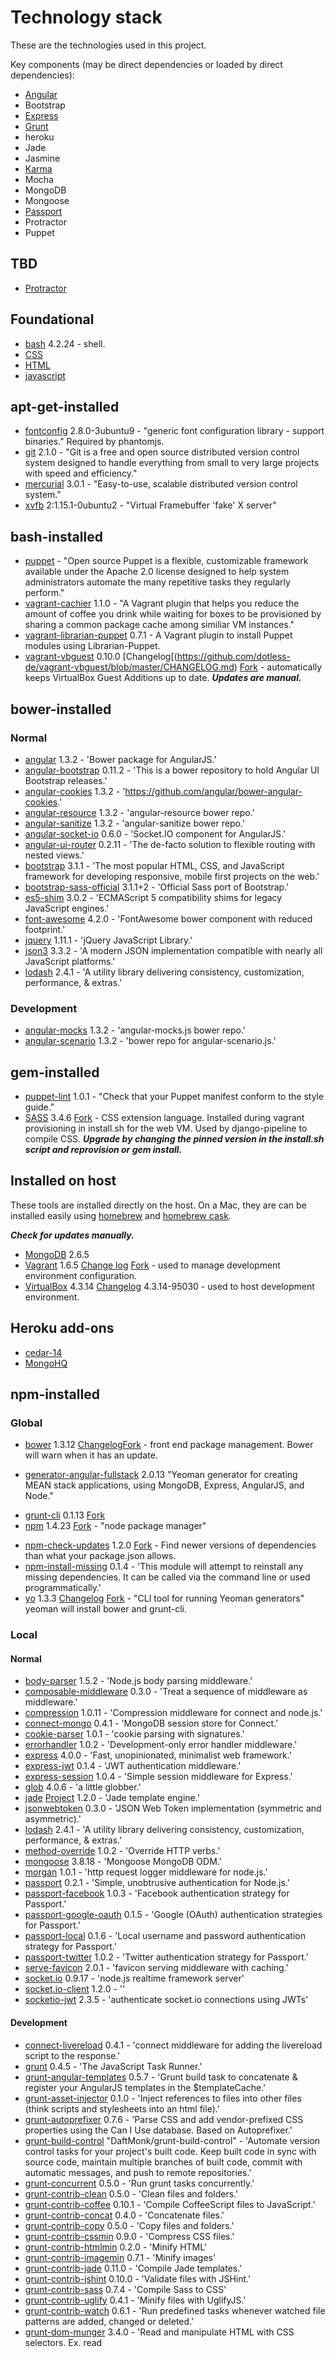 # Technology stack

These are the technologies used in this project.

Key components (may be direct dependencies or loaded by direct dependencies):

- [Angular](https://angularjs.org/)
- Bootstrap
- [Express](http://expressjs.com/)
- [Grunt](http://gruntjs.com/)
- heroku
- Jade
- Jasmine
- [Karma](http://karma-runner.github.io/0.12/index.html)
- Mocha
- MongoDB
- Mongoose
- [Passport](http://passportjs.org/)
- Protractor
- Puppet

## TBD

- [Protractor](http://angular.github.io/protractor/#/)

## Foundational

- [bash](http://www.gnu.org/software/bash/manual/bashref.html) 4.2.24 - shell.
- [CSS]()
- [HTML]()
- [javascript]()

## apt-get-installed

- [fontconfig](http://packages.ubuntu.com/precise/fontconfig) 2.8.0-3ubuntu9 - "generic font configuration library - support binaries."  Required by phantomjs.
- [git](http://git-scm.com/) 2.1.0 - "Git is a free and open source distributed version control system designed to handle everything from small to very large projects with speed and efficiency." 
- [mercurial](http://mercurial.selenic.com/) 3.0.1 - "Easy-to-use, scalable distributed version control system."
- [xvfb](http://packages.ubuntu.com/trusty/xvfb) 2:1.15.1-0ubuntu2 - "Virtual Framebuffer 'fake' X server"

## bash-installed

- [puppet](http://puppetlabs.com/) - "Open source Puppet is a flexible, customizable framework available under the Apache 2.0 license designed to help system administrators automate the many repetitive tasks they regularly perform."
- [vagrant-cachier](https://github.com/fgrehm/vagrant-cachier/) 1.1.0 - "A Vagrant plugin that helps you reduce the amount of coffee you drink while waiting for boxes to be provisioned by sharing a common package cache among similiar VM instances."
- [vagrant-librarian-puppet](https://github.com/mhahn/vagrant-librarian-puppet) 0.7.1 - A Vagrant plugin to install Puppet modules using Librarian-Puppet.
- [vagrant-vbguest](https://github.com/dotless-de/vagrant-vbguest) 0.10.0 [Changelog[(https://github.com/dotless-de/vagrant-vbguest/blob/master/CHANGELOG.md) [Fork](https://github.com/EATechnologies/vagrant-vbguest) - automatically keeps VirtualBox Guest Additions up to date.  ***Updates are manual.***

## bower-installed

### Normal

* [angular](https://github.com/angular/bower-angular) 1.3.2 - 'Bower package for AngularJS.'
* [angular-bootstrap](https://github.com/angular-ui/bootstrap-bower) 0.11.2 - 'This is a bower repository to hold Angular UI Bootstrap releases.'
* [angular-cookies](https://github.com/angular/bower-angular-cookies) 1.3.2 - 'https://github.com/angular/bower-angular-cookies.'
* [angular-resource](https://github.com/angular/bower-angular-resource) 1.3.2 - 'angular-resource bower repo.'
* [angular-sanitize](https://github.com/angular/bower-angular-sanitize) 1.3.2 - 'angular-sanitize bower repo.'
* [angular-socket-io](https://github.com/btford/angular-socket-io) 0.6.0 - 'Socket.IO component for AngularJS.'
* [angular-ui-router](https://github.com/angular-ui/ui-router) 0.2.11 - 'The de-facto solution to flexible routing with nested views.'
* [bootstrap](https://github.com/twbs/bootstrap) 3.1.1 - 'The most popular HTML, CSS, and JavaScript framework for developing responsive, mobile first projects on the web.'
* [bootstrap-sass-official](https://github.com/twbs/bootstrap-sass) 3.1.1+2 - 'Official Sass port of Bootstrap.'
* [es5-shim](https://github.com/es-shims/es5-shim) 3.0.2 - 'ECMAScript 5 compatibility shims for legacy JavaScript engines.'
* [font-awesome](https://github.com/interval-braining/font-awesome-bower) 4.2.0 - 'FontAwesome bower component with reduced footprint.'
* [jquery](https://github.com/jquery/jquery) 1.11.1 - 'jQuery JavaScript Library.'
* [json3](https://github.com/bestiejs/json3) 3.3.2 - 'A modern JSON implementation compatible with nearly all JavaScript platforms.'
* [lodash](https://github.com/lodash/lodash) 2.4.1 - 'A utility library delivering consistency, customization, performance, & extras.'

### Development

* [angular-mocks](https://github.com/angular/bower-angular-mocks) 1.3.2 - 'angular-mocks.js bower repo.'
* [angular-scenario](https://github.com/angular/bower-angular-scenario) 1.3.2 - 'bower repo for angular-scenario.js.'

## gem-installed

- [puppet-lint](http://puppet-lint.com/) 1.0.1 - "Check that your Puppet manifest conform to the style guide."
- [SASS](https://rubygems.org/gems/sass) 3.4.6 [Fork](https://github.com/EATechnologies/sass) - CSS extension language.  Installed during vagrant provisioning in install.sh for the web VM.  Used by django-pipeline to compile CSS.  ***Upgrade by changing the pinned version in the install.sh script and reprovision or gem install.***

## Installed on host

These tools are installed directly on the host.  On a Mac, they are can be installed easily using [homebrew](http://brew.sh/) and [homebrew cask](http://caskroom.io/).

***Check for updates manually.***

- [MongoDB](http://www.mongodb.org/) 2.6.5
- [Vagrant](https://www.vagrantup.com/) 1.6.5 [Change log](https://github.com/mitchellh/vagrant/blob/master/CHANGELOG.md) [Fork](https://github.com/EATechnologies/vagrant) - used to manage development environment configuration.
- [VirtualBox](https://www.virtualbox.org/) 4.3.14 [Changelog](https://www.virtualbox.org/wiki/Changelog) 4.3.14-95030 - used to host development environment.

## Heroku add-ons

- [cedar-14]()
- [MongoHQ](https://addons.heroku.com/mongohq)

## npm-installed

### Global

- [bower](https://www.npmjs.org/package/bower) 1.3.12 [Changelog](https://github.com/bower/bower/blob/master/CHANGELOG.md)[Fork](https://www.virtualbox.org/) - front end package management.  Bower will warn when it has an update.
* [generator-angular-fullstack](https://www.npmjs.org/package/generator-angular-fullstack) 2.0.13 "Yeoman generator for creating MEAN stack applications, using MongoDB, Express, AngularJS, and Node."
- [grunt-cli](https://github.com/gruntjs/grunt-cli) 0.1.13 [Fork](https://github.com/EATechnologies/grunt-cli) 
- [npm](https://npmjs.org/doc/) 1.4.23 [Fork](https://github.com/EATechnologies/npm) - "node package manager"
* [npm-check-updates](https://www.npmjs.org/package/npm-check-updates) 1.2.0 [Fork](https://github.com/EATechnologies/npm-check-updates) - Find newer versions of dependencies than what your package.json allows.
* [npm-install-missing](https://www.npmjs.org/package/npm-install-missing) 0.1.4 - 'This module will attempt to reinstall any missing dependencies. It can be called via the command line or used programmatically.'
* [yo](http://yeoman.io/) 1.3.3 [Changelog](https://github.com/yeoman/yo/releases) [Fork](https://github.com/EATechnologies/yo) - "CLI tool for running Yeoman generators"  yeoman will install bower and grunt-cli.

### Local

#### Normal

* [body-parser](https://www.npmjs.org/package/body-parser) 1.5.2 - 'Node.js body parsing middleware.'
* [composable-middleware](https://www.npmjs.org/package/composable-middleware) 0.3.0 - 'Treat a sequence of middleware as middleware.'
* [compression](https://www.npmjs.org/package/compression) 1.0.11 - 'Compression middleware for connect and node.js.'
* [connect-mongo](https://www.npmjs.org/package/connect-mongo) 0.4.1 - 'MongoDB session store for Connect.'
* [cookie-parser](https://www.npmjs.org/package/cookie-parser) 1.0.1 - 'cookie parsing with signatures.'
* [errorhandler](https://www.npmjs.org/package/errorhandler) 1.0.2 - 'Development-only error handler middleware.'
* [express](https://www.npmjs.org/package/express) 4.0.0 - 'Fast, unopinionated, minimalist web framework.'
* [express-jwt](https://www.npmjs.org/package/express-jwt) 0.1.4 - 'JWT authentication middleware.'
* [express-session](https://www.npmjs.org/package/express-session) 1.0.4 - 'Simple session middleware for Express.'
* [glob](https://www.npmjs.org/package/glob) 4.0.6 - 'a little globber.'
* [jade](https://www.npmjs.org/package/jade) [Project](http://jade-lang.com/) 1.2.0 - 'Jade template engine.'
* [jsonwebtoken](https://www.npmjs.org/package/jsonwebtoken) 0.3.0 - 'JSON Web Token implementation (symmetric and asymmetric).'
* [lodash](https://www.npmjs.org/package/lodash) 2.4.1 - 'A utility library delivering consistency, customization, performance, & extras.'
* [method-override](https://www.npmjs.org/package/method-override) 1.0.2 - 'Override HTTP verbs.'
* [mongoose](https://www.npmjs.org/package/mongoose) 3.8.18 - 'Mongoose MongoDB ODM.'
* [morgan](https://www.npmjs.org/package/morgan) 1.0.1 - 'http request logger middleware for node.js.'
* [passport](https://www.npmjs.org/package/passport) 0.2.1 - 'Simple, unobtrusive authentication for Node.js.'
* [passport-facebook](https://www.npmjs.org/package/passport-facebook) 1.0.3 - 'Facebook authentication strategy for Passport.'
* [passport-google-oauth](https://www.npmjs.org/package/passport-google-oauth) 0.1.5 - 'Google (OAuth) authentication strategies for Passport.'
* [passport-local](https://www.npmjs.org/package/passport-local) 0.1.6 - 'Local username and password authentication strategy for Passport.'
* [passport-twitter](https://www.npmjs.org/package/passport-twitter) 1.0.2 - 'Twitter authentication strategy for Passport.'
* [serve-favicon](https://www.npmjs.org/package/serve-favicon) 2.0.1 - 'favicon serving middleware with caching.'
* [socket.io](https://www.npmjs.org/package/socket.io) 0.9.17 - 'node.js realtime framework server'
* [socket.io-client](https://www.npmjs.org/package/socket.io-client) 1.2.0 - ''
* [socketio-jwt](https://www.npmjs.org/package/socketio-jwt) 2.3.5 - 'authenticate socket.io connections using JWTs'

#### Development

* [connect-livereload](https://www.npmjs.org/package/connect-livereload) 0.4.1 - 'connect middleware for adding the livereload script to the response.'
* [grunt](https://www.npmjs.org/package/grunt) 0.4.5 - 'The JavaScript Task Runner.'
* [grunt-angular-templates](https://www.npmjs.org/package/grunt-angular-templates) 0.5.7 - 'Grunt build task to concatenate & register your AngularJS templates in the $templateCache.'
* [grunt-asset-injector](https://www.npmjs.org/package/grunt-asset-injector) 0.1.0 - 'Inject references to files into other files (think scripts and stylesheets into an html file).'
* [grunt-autoprefixer](https://www.npmjs.org/package/grunt-autoprefixer) 0.7.6 - 'Parse CSS and add vendor-prefixed CSS properties using the Can I Use database. Based on Autoprefixer.'
* [grunt-build-control](https://www.npmjs.org/package/grunt-build-control) "DaftMonk/grunt-build-control" - 'Automate version control tasks for your project's built code. Keep built code in sync with source code, maintain multiple branches of built code, commit with automatic messages, and push to remote repositories.'
* [grunt-concurrent](https://www.npmjs.org/package/grunt-concurrent) 0.5.0 - 'Run grunt tasks concurrently.'
* [grunt-contrib-clean](https://www.npmjs.org/package/grunt-contrib-clean) 0.5.0 - 'Clean files and folders.'
* [grunt-contrib-coffee](https://www.npmjs.org/package/grunt-contrib-coffee) 0.10.1 - 'Compile CoffeeScript files to JavaScript.'
* [grunt-contrib-concat](https://www.npmjs.org/package/grunt-contrib-concat) 0.4.0 - 'Concatenate files.'
* [grunt-contrib-copy](https://www.npmjs.org/package/grunt-contrib-copy) 0.5.0 - 'Copy files and folders.'
* [grunt-contrib-cssmin](https://www.npmjs.org/package/grunt-contrib-cssmin) 0.9.0 - 'Compress CSS files.'
* [grunt-contrib-htmlmin](https://www.npmjs.org/package/grunt-contrib-htmlmin) 0.2.0 - 'Minify HTML'
* [grunt-contrib-imagemin](https://www.npmjs.org/package/grunt-contrib-imagemin) 0.7.1 - 'Minify images'
* [grunt-contrib-jade](https://www.npmjs.org/package/grunt-contrib-jade) 0.11.0 - 'Compile Jade templates.'
* [grunt-contrib-jshint](https://www.npmjs.org/package/grunt-contrib-jshint) 0.10.0 - 'Validate files with JSHint.'
* [grunt-contrib-sass](https://www.npmjs.org/package/grunt-contrib-sass) 0.7.4 - 'Compile Sass to CSS'
* [grunt-contrib-uglify](https://www.npmjs.org/package/grunt-contrib-uglify) 0.4.1 - 'Minify files with UglifyJS.'
* [grunt-contrib-watch](https://www.npmjs.org/package/grunt-contrib-watch) 0.6.1 - 'Run predefined tasks whenever watched file patterns are added, changed or deleted.'
* [grunt-dom-munger](https://www.npmjs.org/package/grunt-dom-munger) 3.4.0 - 'Read and manipulate HTML with CSS selectors. Ex. read <script> tags from your html. Remove nodes, add nodes, and more.'
- [grunt-env](https://www.npmjs.org/package/grunt-env) 0.4.2 - 'Specify an ENV configuration for future tasks in the chain'
* [grunt-express-server](https://www.npmjs.org/package/grunt-express-server) 0.4.19 - 'Grunt task for running an Express Server that works great with LiveReload + Watch/Regarde'
* [grunt-google-cdn](https://www.npmjs.org/package/grunt-google-cdn) 0.4.3 - 'Grunt task for replacing refs to resources on the Google CDN'
* [grunt-karma](https://www.npmjs.org/package/grunt-karma) 0.8.3 - 'grunt plugin for karma test runner'
* [grunt-mocha-test](https://www.npmjs.org/package/grunt-mocha-test) 0.10.2 - 'A grunt task for running server side mocha tests'
* [grunt-newer](https://www.npmjs.org/package/grunt-newer) 0.7.0 - 'Run Grunt tasks with only those source files modified since the last successful run.'
* [grunt-ng-annotate](https://www.npmjs.org/package/grunt-ng-annotate) 0.2.3 - 'Add, remove and rebuild AngularJS dependency injection annotations.'
* [grunt-node-inspector](https://www.npmjs.org/package/grunt-node-inspector) 0.1.5 - 'Run node-inspector with the rest of your workflow to debug node.js'
* [grunt-nodemon](https://www.npmjs.org/package/grunt-nodemon) 0.2.1 - 'Grunt task to run a nodemon monitor of your node.js server'
* [grunt-open](https://www.npmjs.org/package/grunt-open) 0.2.3 - 'Open urls and files from a grunt task'
* [grunt-protractor-runner](https://www.npmjs.org/package/grunt-protractor-runner) 1.1.4 - 'A Grunt plugin for running protractor runner.'
* [grunt-rev](https://www.npmjs.org/package/grunt-rev) 0.1.0 - 'Static file asset revisioning through content hashing'
* [grunt-svgmin](https://www.npmjs.org/package/grunt-svgmin) 0.4.0 - 'Minify SVG'
* [grunt-usemin](https://www.npmjs.org/package/grunt-usemin) 2.1.1 - 'Replaces references to non-optimized scripts or stylesheets into a set of HTML files (or any templates/views).'
* [grunt-wiredep](https://www.npmjs.org/package/grunt-wiredep) 1.8.0 - 'Inject your Bower dependencies right into your HTML from Grunt.'
* [jit-grunt](https://www.npmjs.org/package/jit-grunt) 0.5.0 - 'JIT plugin loader for Grunt.'
* [jshint-stylish](https://www.npmjs.org/package/jshint-stylish) 0.1.5 - 'Stylish reporter for JSHint'
* [karma](https://www.npmjs.org/package/karma) 0.12.28 - 'Spectacular Test Runner for JavaScript.'
* [karma-chrome-launcher](https://www.npmjs.org/package/karma-chrome-launcher) 0.1.5 - 'A Karma plugin. Launcher for Chrome and Chrome Canary.'
* [karma-coffee-preprocessor](https://www.npmjs.org/package/karma-coffee-preprocessor) 0.2.1 - 'A Karma plugin. Compile coffee script on the fly.'
* [karma-firefox-launcher](https://www.npmjs.org/package/karma-firefox-launcher) 0.1.3 - 'A Karma plugin. Launcher for Firefox.'
* [karma-html2js-preprocessor](https://www.npmjs.org/package/karma-html2js-preprocessor) 0.1.2 - 'A Karma plugin. Convert HTML files into JS strings to serve them in a script tag.'
* [karma-jade-preprocessor](https://www.npmjs.org/package/karma-jade-preprocessor) 0.0.11 - 'A Karma plugin. Compile jade template on the fly.'
* [karma-jasmine](https://www.npmjs.org/package/karma-jasmine) 0.1.5 - 'A Karma plugin - adapter for Jasmine testing framework.'
* [karma-ng-html2js-preprocessor](https://www.npmjs.org/package/karma-ng-html2js-preprocessor) 0.1.2 - 'A Karma plugin. Compile AngularJS templates to JavaScript on the fly.'
* [karma-ng-jade2js-preprocessor](https://www.npmjs.org/package/karma-ng-jade2js-preprocessor) 0.1.5 - 'A Karma plugin. Compile Jade AngularJS templates to JavaScript on the fly.'
* [karma-ng-scenario](https://www.npmjs.org/package/karma-ng-scenario) 0.1.0 - 'A Karma plugin. Adapter for Angular's Scenario Runner.'
* [karma-phantomjs-launcher](https://www.npmjs.org/package/karma-phantomjs-launcher-nonet) 0.1.4 - 'Fork of karma-phantomjs-launcher - it never downloads phantomjs from the internet.'
* [karma-requirejs](https://www.npmjs.org/package/karma-requirejs) 0.2.2 - 'A Karma plugin. Adapter for RequireJS framework.'
* [karma-script-launcher](https://www.npmjs.org/package/karma-script-launcher) 0.1.0 - 'A Karma plugin. Launcher for shell scripts.'
* [open](https://www.npmjs.org/package/open) 0.0.5 - 'open a file or url in the user's preferred application'
* [requirejs](https://www.npmjs.org/search?q=requirejs) 2.1.15 - 'Node adapter for RequireJS, for loading AMD modules. Includes RequireJS optimizer'
* [should](https://www.npmjs.org/package/should) 3.3.2 - 'test framework agnostic BDD-style assertions'
* [supertest](https://www.npmjs.org/package/supertest) 0.11.0 - 'Super-agent driven library for testing HTTP servers'
* [time-grunt](https://www.npmjs.org/package/time-grunt) 0.3.2 - 'Display the elapsed execution time of grunt tasks'

## Puppet modules

- [puppetlabs-apt](https://forge.puppetlabs.com/puppetlabs/apt) 1.6.0 - "The APT module provides a simple interface for managing APT source, key, and definitions with Puppet."
- [puppetlabs-stdlib](https://forge.puppetlabs.com/puppetlabs/stdlib) 4.3.2 - "This module provides a "standard library" of resources for developing Puppet Modules."
- [jamesnetherton-google_chrome](https://forge.puppetlabs.com/jamesnetherton/google_chrome) 0.1.0 'Installs the Google Chrome web browser.'

## Vagrant/vagrant-installed

- [ubuntu/trusty64](https://vagrantcloud.com/ubuntu/trusty64) 14.04 - A standard [Ubuntu 14.04 LTS (Trusty Tahr)](http://releases.ubuntu.com/14.04/) 64-bit box.  ***Vagrant checks for updates to this box automatically.***